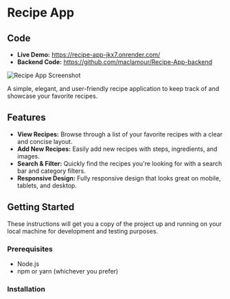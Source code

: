# Recipe App

## Code

- **Live Demo:** https://recipe-app-jkx7.onrender.com/
- **Backend Code:** https://github.com/maclamour/Recipe-App-backend

![Recipe App Screenshot](https://i.imgur.com/fivoN66l.png)

A simple, elegant, and user-friendly recipe application to keep track of and showcase your favorite recipes.

## Features

- **View Recipes:** Browse through a list of your favorite recipes with a clear and concise layout.
- **Add New Recipes:** Easily add new recipes with steps, ingredients, and images.
- **Search & Filter:** Quickly find the recipes you're looking for with a search bar and category filters.
- **Responsive Design:** Fully responsive design that looks great on mobile, tablets, and desktop.

## Getting Started

These instructions will get you a copy of the project up and running on your local machine for development and testing purposes.

### Prerequisites

- Node.js
- npm or yarn (whichever you prefer)

### Installation
